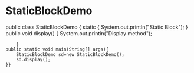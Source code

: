 # StaticBlockDemo
public class StaticBlockDemo {
    static {
        System.out.println("Static Block");
        }
        public void display() {
            System.out.printin("Display method");
            
            
        }
    public static void main(String[] args){
        StaticBlockDemo sd=new StaticBlockDemo();
        sd.display();
    }}
